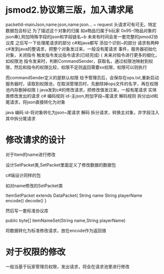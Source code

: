 # jsmod2.协议第三版，加入请求尾

packetId-mainJson,name:json,name:json... ~ request
头请求可有可无，特定数据包会标记
为了描述这个对象的归属
如a物品归属于b玩家
0x95-{物品对象的json串},附加特殊字段的json和字段链名~b
未来有时间会发一套完整的jsmod2协议库
之后写一下处理尾请求的部分
c#和java都写
添加个识别~的部分
请求有两种
c#发到java的整请求，把整个对象发过来，一般没有尾请求
事件，服务器初始化对象，关闭指令
触发指令发出指令请求(已经完成)
{
未来对指令进行更多的细化，如权限池
指令发来时，判断CommandSender，获取名，通过权限池映射到权限，然后和指令的权限比较，权限不足则返回需要xx权限，权限可以则执行

而commandSender定义的是默认权限
给予管理员后，会保存在ops.txt,重新启动服务器时，读取到权限池，在取消管理员时，先删除掉ops文件的名字，再在权限池内存删掉权限
}
java发到c#的修改请求，把修改值发过来，一般有尾请求
实体类修改发出的请求
c#
编码规则
id-主json,附加字段~尾请求
解码规则
拆分出id和尾请求，将json直接转化为对象

java
编码
id-将对象转化为json~尾请求
解码
拆分请求，转换主对象，并字段注入
其中拆分尾请求


# 修改请求的设计

对于Item的name进行修改

设计SetPacket类,SetPacket里面定义了修改数据的数据包

c#端设计同样的包

如对name修改的SetPacket类

ItemSetPacket extends DataPacket{
 String name
 String playerName
 encode()
 decode()
}

然后写一套标准协议库

public byte[] itemNameSet(String name,String playerName)

将数据转化为标准修改请求，放在encode作为返回值

# 对于权限的修改
一般当基于玩家管理员权限，发出请求，将会在请求池里进行修改
